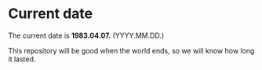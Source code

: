 # Current date

The current date is **1983.04.07.** (YYYY.MM.DD.)

This repository will be good when the world ends, so we will know how long it lasted.